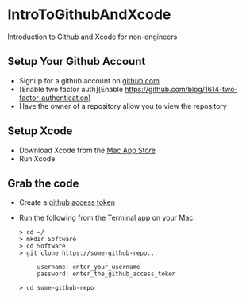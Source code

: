 # IntroToGithubAndXcode
Introduction to Github and Xcode for non-engineers

## Setup Your Github Account

- Signup for a github account on [github.com](github.com)
- [Enable two factor auth](Enable https://github.com/blog/1614-two-factor-authentication)
- Have the owner of a repository allow you to view the repository

## Setup Xcode

- Download Xcode from the [Mac App Store](https://itunes.apple.com/us/app/xcode/id497799835?mt=12)
- Run Xcode

## Grab the code

- Create a [github access token](https://help.github.com/articles/creating-an-access-token-for-command-line-use/)
- Run the following from the Terminal app on your Mac:

    ```
    > cd ~/
    > mkdir Software
    > cd Software
    > git clone https://some-github-repo...
    
         username: enter_your_username
         password: enter_the_github_access_token
      
    > cd some-github-repo
    ```

